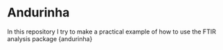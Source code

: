 # Andurinha
In this repository I try to make a practical example of how to use the FTIR analysis package {andurinha}
